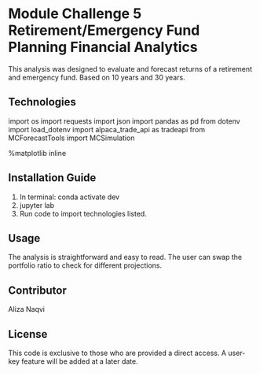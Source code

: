 # Module Challenge 5 Retirement/Emergency Fund Planning Financial Analytics

This analysis was designed to evaluate and forecast returns of a retirement and emergency fund. Based on 10 years and 30 years.  


## Technologies

import os
import requests
import json
import pandas as pd
from dotenv import load_dotenv
import alpaca_trade_api as tradeapi
from MCForecastTools import MCSimulation

%matplotlib inline

## Installation Guide

1. In terminal: conda activate dev
2. jupyter lab
3. Run code to import technologies listed.

## Usage

The analysis is straightforward and easy to read. The user can swap the portfolio ratio to check for different projections.

## Contributor

Aliza Naqvi

## License

This code is exclusive to those who are provided a direct access. A user-key feature will be added at a later date.
